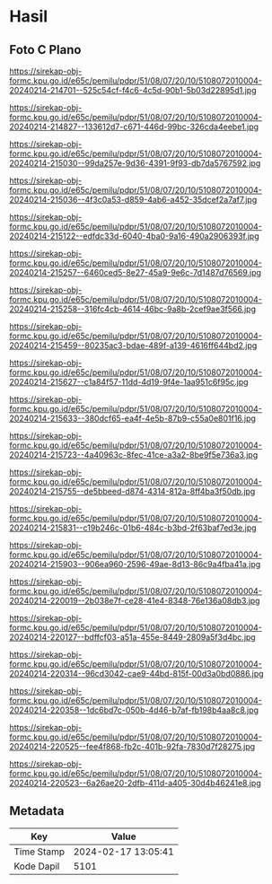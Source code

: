 # Hasil

## Foto C Plano

https://sirekap-obj-formc.kpu.go.id/e65c/pemilu/pdpr/51/08/07/20/10/5108072010004-20240214-214701--525c54cf-f4c6-4c5d-90b1-5b03d22895d1.jpg

https://sirekap-obj-formc.kpu.go.id/e65c/pemilu/pdpr/51/08/07/20/10/5108072010004-20240214-214827--133612d7-c671-446d-99bc-326cda4eebe1.jpg

https://sirekap-obj-formc.kpu.go.id/e65c/pemilu/pdpr/51/08/07/20/10/5108072010004-20240214-215030--99da257e-9d36-4391-9f93-db7da5767592.jpg

https://sirekap-obj-formc.kpu.go.id/e65c/pemilu/pdpr/51/08/07/20/10/5108072010004-20240214-215036--4f3c0a53-d859-4ab6-a452-35dcef2a7af7.jpg

https://sirekap-obj-formc.kpu.go.id/e65c/pemilu/pdpr/51/08/07/20/10/5108072010004-20240214-215122--edfdc33d-6040-4ba0-9a16-490a2906393f.jpg

https://sirekap-obj-formc.kpu.go.id/e65c/pemilu/pdpr/51/08/07/20/10/5108072010004-20240214-215257--6460ced5-8e27-45a9-9e6c-7d1487d76569.jpg

https://sirekap-obj-formc.kpu.go.id/e65c/pemilu/pdpr/51/08/07/20/10/5108072010004-20240214-215258--316fc4cb-4614-46bc-9a8b-2cef9ae3f566.jpg

https://sirekap-obj-formc.kpu.go.id/e65c/pemilu/pdpr/51/08/07/20/10/5108072010004-20240214-215459--80235ac3-bdae-489f-a139-4616ff644bd2.jpg

https://sirekap-obj-formc.kpu.go.id/e65c/pemilu/pdpr/51/08/07/20/10/5108072010004-20240214-215627--c1a84f57-11dd-4d19-9f4e-1aa951c6f95c.jpg

https://sirekap-obj-formc.kpu.go.id/e65c/pemilu/pdpr/51/08/07/20/10/5108072010004-20240214-215633--380dcf65-ea4f-4e5b-87b9-c55a0e801f16.jpg

https://sirekap-obj-formc.kpu.go.id/e65c/pemilu/pdpr/51/08/07/20/10/5108072010004-20240214-215723--4a40963c-8fec-41ce-a3a2-8be9f5e736a3.jpg

https://sirekap-obj-formc.kpu.go.id/e65c/pemilu/pdpr/51/08/07/20/10/5108072010004-20240214-215755--de5bbeed-d874-4314-812a-8ff4ba3f50db.jpg

https://sirekap-obj-formc.kpu.go.id/e65c/pemilu/pdpr/51/08/07/20/10/5108072010004-20240214-215831--c19b246c-01b6-484c-b3bd-2f63baf7ed3e.jpg

https://sirekap-obj-formc.kpu.go.id/e65c/pemilu/pdpr/51/08/07/20/10/5108072010004-20240214-215903--906ea960-2596-49ae-8d13-86c9a4fba41a.jpg

https://sirekap-obj-formc.kpu.go.id/e65c/pemilu/pdpr/51/08/07/20/10/5108072010004-20240214-220019--2b038e7f-ce28-41e4-8348-76e136a08db3.jpg

https://sirekap-obj-formc.kpu.go.id/e65c/pemilu/pdpr/51/08/07/20/10/5108072010004-20240214-220127--bdffcf03-a51a-455e-8449-2809a5f3d4bc.jpg

https://sirekap-obj-formc.kpu.go.id/e65c/pemilu/pdpr/51/08/07/20/10/5108072010004-20240214-220314--96cd3042-cae9-44bd-815f-00d3a0bd0886.jpg

https://sirekap-obj-formc.kpu.go.id/e65c/pemilu/pdpr/51/08/07/20/10/5108072010004-20240214-220358--1dc6bd7c-050b-4d46-b7af-fb198b4aa8c8.jpg

https://sirekap-obj-formc.kpu.go.id/e65c/pemilu/pdpr/51/08/07/20/10/5108072010004-20240214-220525--fee4f868-fb2c-401b-92fa-7830d7f28275.jpg

https://sirekap-obj-formc.kpu.go.id/e65c/pemilu/pdpr/51/08/07/20/10/5108072010004-20240214-220523--6a26ae20-2dfb-411d-a405-30d4b46241e8.jpg


## Metadata

| Key        | Value               |
| ---------- | ------------------- |
| Time Stamp | 2024-02-17 13:05:41 |
| Kode Dapil | 5101                |



